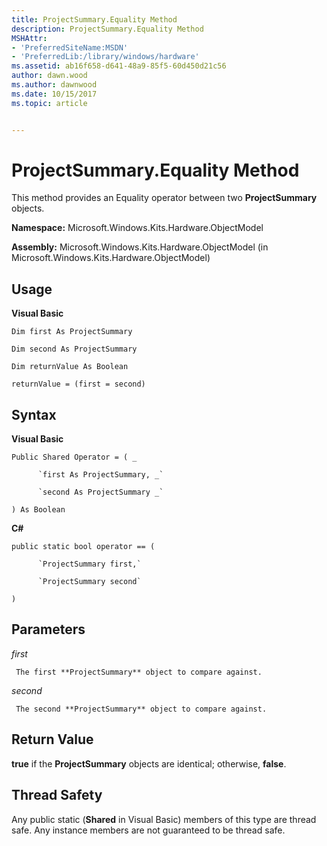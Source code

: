 ```yaml
---
title: ProjectSummary.Equality Method
description: ProjectSummary.Equality Method
MSHAttr:
- 'PreferredSiteName:MSDN'
- 'PreferredLib:/library/windows/hardware'
ms.assetid: ab16f658-d641-48a9-85f5-60d450d21c56
author: dawn.wood
ms.author: dawnwood
ms.date: 10/15/2017
ms.topic: article


---
```


# ProjectSummary.Equality Method


This method provides an Equality operator between two **ProjectSummary** objects.

**Namespace:** Microsoft.Windows.Kits.Hardware.ObjectModel

**Assembly:** Microsoft.Windows.Kits.Hardware.ObjectModel (in Microsoft.Windows.Kits.Hardware.ObjectModel)

## <span id="Usage"></span><span id="usage"></span><span id="USAGE"></span>Usage


**Visual Basic**

`Dim first As ProjectSummary`

`Dim second As ProjectSummary`

`Dim returnValue As Boolean`

`returnValue = (first = second)`

## <span id="Syntax"></span><span id="syntax"></span><span id="SYNTAX"></span>Syntax


**Visual Basic**

`Public Shared Operator = ( _`

          `first As ProjectSummary, _`

          `second As ProjectSummary _`

`) As Boolean`

**C#**

`public static bool operator == (`

          `ProjectSummary first,`

          `ProjectSummary second`

`)`

## <span id="Parameters"></span><span id="parameters"></span><span id="PARAMETERS"></span>Parameters


*first*

     The first **ProjectSummary** object to compare against.

*second*

     The second **ProjectSummary** object to compare against.

## <span id="Return_Value"></span><span id="return_value"></span><span id="RETURN_VALUE"></span>Return Value


**true** if the **ProjectSummary** objects are identical; otherwise, **false**.

## <span id="Thread_Safety"></span><span id="thread_safety"></span><span id="THREAD_SAFETY"></span>Thread Safety


Any public static (**Shared** in Visual Basic) members of this type are thread safe. Any instance members are not guaranteed to be thread safe.

 

 






